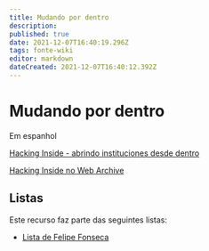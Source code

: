 ```yaml
---
title: Mudando por dentro
description: 
published: true
date: 2021-12-07T16:40:19.296Z
tags: fonte-wiki
editor: markdown
dateCreated: 2021-12-07T16:40:12.392Z
---
```


# Mudando por dentro

Em espanhol

[Hacking Inside - abrindo instituciones desde dentro](https://github.com/tropixelorg/cursos/raw/master/pages/03.inovacao-pratica/01.home/05.ferramentas/hacking-inside.pdf)

[Hacking Inside no Web Archive](https://ia601402.us.archive.org/0/items/hacking-inside/hacking-inside.pdf)

## Listas

Este recurso faz parte das seguintes listas:

 - [Lista de Felipe Fonseca](/listas/felipe-fonseca)
